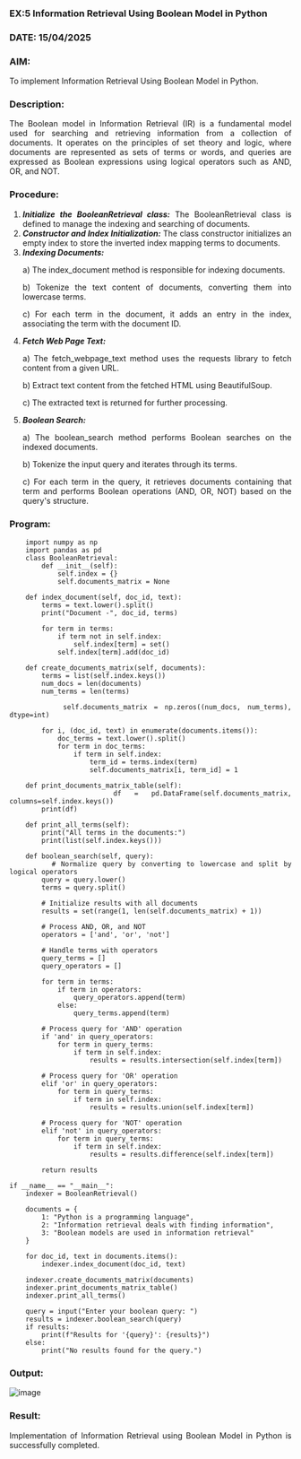 ### EX:5 Information Retrieval Using Boolean Model in Python
### DATE: 15/04/2025
### AIM: 
To implement Information Retrieval Using Boolean Model in Python.
### Description:
<div align = "justify">
The Boolean model in Information Retrieval (IR) is a fundamental model used for searching and retrieving information from a collection of documents. It operates on the principles of set theory and logic, where documents are represented as sets of terms or words, and queries are expressed as Boolean expressions using logical operators such as AND, OR, and NOT.
  
### Procedure:
1. ***Initialize the BooleanRetrieval class:*** The BooleanRetrieval class is defined to manage the indexing and searching of documents.
2. ***Constructor and Index Initialization:*** The class constructor initializes an empty index to store the inverted index mapping terms to documents.
3. ***Indexing Documents:***
    <p> a) The index_document method is responsible for indexing documents.
    <p> b) Tokenize the text content of documents, converting them into lowercase terms.
    <p> c) For each term in the document, it adds an entry in the index, associating the term with the document ID. </p>
4. ***Fetch Web Page Text:***
    <p>a) The fetch_webpage_text method uses the requests library to fetch content from a given URL.
    <p>b) Extract text content from the fetched HTML using BeautifulSoup.
    <p>c) The extracted text is returned for further processing.
5. ***Boolean Search:***
    <p>a) The boolean_search method performs Boolean searches on the indexed documents.
    <p>b) Tokenize the input query and iterates through its terms.
    <p>c) For each term in the query, it retrieves documents containing that term and performs Boolean operations (AND, OR, NOT) based on the query's structure.

### Program:
```
    import numpy as np
    import pandas as pd
    class BooleanRetrieval:
        def __init__(self):
            self.index = {}
            self.documents_matrix = None

    def index_document(self, doc_id, text):
        terms = text.lower().split()
        print("Document -", doc_id, terms)

        for term in terms:
            if term not in self.index:
                self.index[term] = set()
            self.index[term].add(doc_id)

    def create_documents_matrix(self, documents):
        terms = list(self.index.keys())
        num_docs = len(documents)
        num_terms = len(terms)

        self.documents_matrix = np.zeros((num_docs, num_terms), dtype=int)

        for i, (doc_id, text) in enumerate(documents.items()):
            doc_terms = text.lower().split()
            for term in doc_terms:
                if term in self.index:
                    term_id = terms.index(term)
                    self.documents_matrix[i, term_id] = 1

    def print_documents_matrix_table(self):
        df = pd.DataFrame(self.documents_matrix, columns=self.index.keys())
        print(df)

    def print_all_terms(self):
        print("All terms in the documents:")
        print(list(self.index.keys()))

    def boolean_search(self, query):
        # Normalize query by converting to lowercase and split by logical operators
        query = query.lower()
        terms = query.split()
        
        # Initialize results with all documents
        results = set(range(1, len(self.documents_matrix) + 1))
        
        # Process AND, OR, and NOT
        operators = ['and', 'or', 'not']
        
        # Handle terms with operators
        query_terms = []
        query_operators = []

        for term in terms:
            if term in operators:
                query_operators.append(term)
            else:
                query_terms.append(term)
        
        # Process query for 'AND' operation
        if 'and' in query_operators:
            for term in query_terms:
                if term in self.index:
                    results = results.intersection(self.index[term])
        
        # Process query for 'OR' operation
        elif 'or' in query_operators:
            for term in query_terms:
                if term in self.index:
                    results = results.union(self.index[term])
        
        # Process query for 'NOT' operation
        elif 'not' in query_operators:
            for term in query_terms:
                if term in self.index:
                    results = results.difference(self.index[term])
        
        return results

if __name__ == "__main__":
    indexer = BooleanRetrieval()

    documents = {
        1: "Python is a programming language",
        2: "Information retrieval deals with finding information",
        3: "Boolean models are used in information retrieval"
    }

    for doc_id, text in documents.items():
        indexer.index_document(doc_id, text)

    indexer.create_documents_matrix(documents)
    indexer.print_documents_matrix_table()
    indexer.print_all_terms()

    query = input("Enter your boolean query: ")
    results = indexer.boolean_search(query)
    if results:
        print(f"Results for '{query}': {results}")
    else:
        print("No results found for the query.")

```
### Output:

![image](https://github.com/user-attachments/assets/acb71ac0-e40d-4fe7-9624-4a3b21e3e7ed)

### Result:
Implementation of Information Retrieval using Boolean Model in Python is successfully completed.
